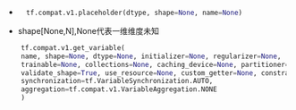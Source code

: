 * ```python
    tf.compat.v1.placeholder(dtype, shape=None, name=None)
* shape[None,N],None代表一维维度未知<br>
```python
    tf.compat.v1.get_variable(
    name, shape=None, dtype=None, initializer=None, regularizer=None,
    trainable=None, collections=None, caching_device=None, partitioner=None,
    validate_shape=True, use_resource=None, custom_getter=None, constraint=None,
    synchronization=tf.VariableSynchronization.AUTO,
    aggregation=tf.compat.v1.VariableAggregation.NONE
    )

